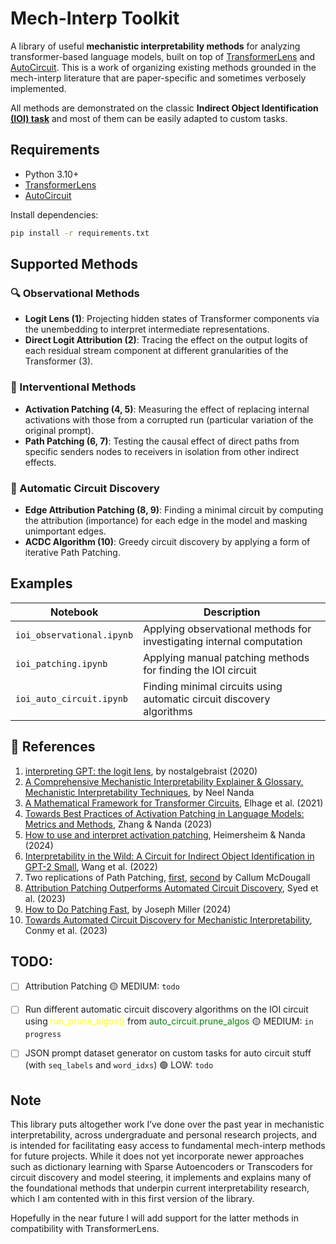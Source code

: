 # Mech-Interp Toolkit

A library of useful **mechanistic interpretability methods** for analyzing transformer-based language models, built on top of [TransformerLens](https://transformerlensorg.github.io/TransformerLens/) and [AutoCircuit](https://ufo-101.github.io/auto-circuit/). This is a work of organizing existing methods grounded in the mech-interp literature that are paper-specific and sometimes verbosely implemented. 

All methods are demonstrated on the classic **Indirect Object Identification [(IOI) task](https://arxiv.org/pdf/2211.00593)** and most of them can be easily adapted to custom tasks.

## Requirements

- Python 3.10+
- [TransformerLens](https://github.com/TransformerLensOrg/TransformerLens)
- [AutoCircuit](https://github.com/ufo-101/auto-circuit)

Install dependencies:
```bash
pip install -r requirements.txt
```

## Supported Methods

### 🔍 Observational Methods
- **Logit Lens (1)**: Projecting hidden states of Transformer components via the unembedding to interpret intermediate representations.
- **Direct Logit Attribution (2)**: Tracing the effect on the output logits of each residual stream component at different granularities of the Transformer (3).

### 🔧 Interventional Methods
- **Activation Patching (4, 5)**: Measuring the effect of replacing internal activations with those from a corrupted run (particular variation of the original prompt).
- **Path Patching (6, 7)**: Testing the causal effect of direct paths from specific senders nodes to receivers in isolation from other indirect effects.

### 🤖 Automatic Circuit Discovery
- **Edge Attribution Patching (8, 9)**: Finding a minimal circuit by computing the attribution (importance) for each edge in the model and masking unimportant edges.
- **ACDC Algorithm (10)**: Greedy circuit discovery by applying a form of iterative Path Patching.


## Examples

| Notebook                 | Description |
|--------------------------|-------------|
| `ioi_observational.ipynb`| Applying observational methods for investigating internal computation |
| `ioi_patching.ipynb`     | Applying manual patching methods for finding the IOI circuit |
| `ioi_auto_circuit.ipynb` | Finding minimal circuits using automatic circuit discovery algorithms |

## 📖 References

1. [interpreting GPT: the logit lens](https://www.alignmentforum.org/posts/AcKRB8wDpdaN6v6ru/interpreting-gpt-the-logit-lens), by nostalgebraist (2020)
2. [A Comprehensive Mechanistic Interpretability Explainer & Glossary. Mechanistic Interpretability Techniques](https://dynalist.io/d/n2ZWtnoYHrU1s4vnFSAQ519J#z=disz2gTx-jooAcR0a5r8e7LZ£), by Neel Nanda
3. [A Mathematical Framework for Transformer Circuits](https://transformer-circuits.pub/2021/framework/index.html), Elhage et al. (2021)
4. [Towards Best Practices of Activation Patching in Language Models: Metrics and Methods](https://arxiv.org/pdf/2309.16042), Zhang & Nanda (2023)
5. [How to use and interpret activation patching](https://arxiv.org/pdf/2404.15255), Heimersheim & Nanda (2024)
6. [Interpretability in the Wild: A Circuit for Indirect Object Identification in GPT-2 Small](https://arxiv.org/pdf/2211.00593), Wang et al. (2022)
7. Two replications of Path Patching, [first](https://colab.research.google.com/drive/15CJ1WAf8AWm6emI3t2nVfnO85-hxwyJU#scrollTo=vWnh6D5GDmL2), [second](https://colab.research.google.com/drive/1AA0wj2sHoZwtmy82WXORcZzk9urL1lVA#scrollTo=teSb1k5Ul6mS) by Callum McDougall
8. [Attribution Patching Outperforms Automated Circuit Discovery](https://arxiv.org/pdf/2310.10348), Syed et al. (2023)
9. [How to Do Patching Fast](https://www.lesswrong.com/posts/caZ3yR5GnzbZe2yJ3/how-to-do-patching-fast#Fast_Edge_Patching), by Joseph Miller (2024)
10. [Towards Automated Circuit Discovery for Mechanistic Interpretability](https://arxiv.org/pdf/2304.14997), Conmy et al. (2023)


## TODO: 

- [ ] Attribution Patching 🟡 MEDIUM: `todo`
- [ ] Run different automatic circuit discovery algorithms on the IOI circuit using <span style="color: yellow">run_prune_algos()</span> from <span style="color: green">auto_circuit.prune_algos</span> 🟡 MEDIUM: `in progress`
- [ ] JSON prompt dataset generator on custom tasks for auto circuit stuff (with `seq_labels` and `word_idxs`) 🟢 LOW: `todo`


## Note

This library puts altogether work I’ve done over the past year in mechanistic interpretability, across undergraduate and personal research projects, and is intended for facilitating easy access to fundamental mech-interp methods for future projects. While it does not yet incorporate newer approaches such as dictionary learning with Sparse Autoencoders or Transcoders for circuit discovery and model steering, it implements and explains many of the foundational methods that underpin current interpretability research, which I am contented with in this first version of the library. 

Hopefully in the near future I will add support for the latter methods in compatibility with TransformerLens. 